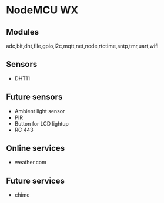 # NodeMCU WX

## Modules

adc,bit,dht,file,gpio,i2c,mqtt,net,node,rtctime,sntp,tmr,uart,wifi

## Sensors

* DHT11

## Future sensors

* Ambient light sensor
* PIR
* Button for LCD lightup
* RC 443

## Online services

* weather.com

## Future services

* chime

